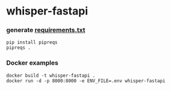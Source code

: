# whisper-fastapi

### generate [requirements.txt](requirements.txt)
```shell
pip install pipreqs
pipreqs .
```

### Docker examples
 
```shell
docker build -t whisper-fastapi .                            
docker run -d -p 8000:8000 -e ENV_FILE=.env whisper-fastapi
```

